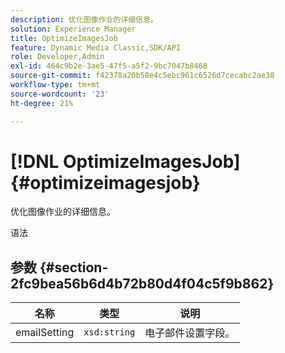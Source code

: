 ```yaml
---
description: 优化图像作业的详细信息。
solution: Experience Manager
title: OptimizeImagesJob
feature: Dynamic Media Classic,SDK/API
role: Developer,Admin
exl-id: 464c9b2e-3ae5-47f5-a5f2-9bc7047b8468
source-git-commit: f42378a20b58e4c5ebc961c6526d7cecabc2ae38
workflow-type: tm+mt
source-wordcount: '23'
ht-degree: 21%

---
```


# [!DNL OptimizeImagesJob]{#optimizeimagesjob}

优化图像作业的详细信息。

语法

## 参数 {#section-2fc9bea56b6d4b72b80d4f04c5f9b862}

| 名称 | 类型 | 说明 |
|---|---|---|
| emailSetting | `xsd:string` | 电子邮件设置字段。 |
